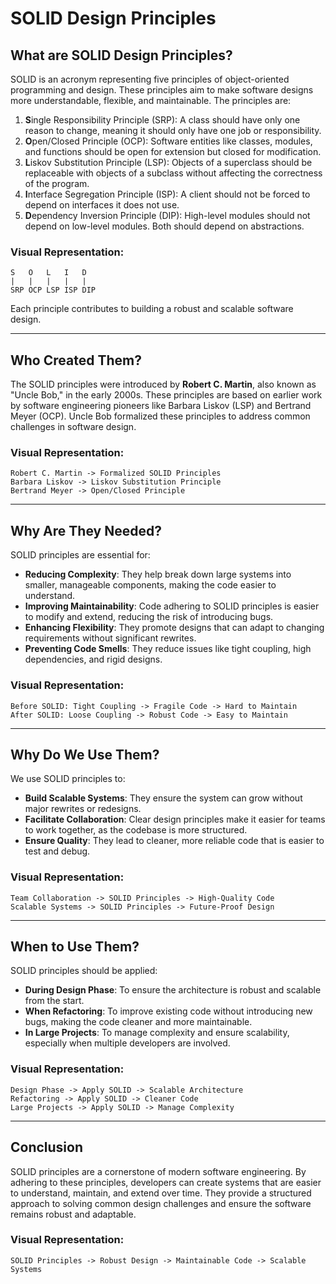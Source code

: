 # SOLID Design Principles

## What are SOLID Design Principles?
SOLID is an acronym representing five principles of object-oriented programming and design. These principles aim to make software designs more understandable, flexible, and maintainable. The principles are:

1. **S**ingle Responsibility Principle (SRP): A class should have only one reason to change, meaning it should only have one job or responsibility.
2. **O**pen/Closed Principle (OCP): Software entities like classes, modules, and functions should be open for extension but closed for modification.
3. **L**iskov Substitution Principle (LSP): Objects of a superclass should be replaceable with objects of a subclass without affecting the correctness of the program.
4. **I**nterface Segregation Principle (ISP): A client should not be forced to depend on interfaces it does not use.
5. **D**ependency Inversion Principle (DIP): High-level modules should not depend on low-level modules. Both should depend on abstractions.

### Visual Representation:
```
S   O   L   I   D
|   |   |   |   |
SRP OCP LSP ISP DIP
```
Each principle contributes to building a robust and scalable software design.

---

## Who Created Them?
The SOLID principles were introduced by **Robert C. Martin**, also known as "Uncle Bob," in the early 2000s. These principles are based on earlier work by software engineering pioneers like Barbara Liskov (LSP) and Bertrand Meyer (OCP). Uncle Bob formalized these principles to address common challenges in software design.

### Visual Representation:
```
Robert C. Martin -> Formalized SOLID Principles
Barbara Liskov -> Liskov Substitution Principle
Bertrand Meyer -> Open/Closed Principle
```

---

## Why Are They Needed?
SOLID principles are essential for:

- **Reducing Complexity**: They help break down large systems into smaller, manageable components, making the code easier to understand.
- **Improving Maintainability**: Code adhering to SOLID principles is easier to modify and extend, reducing the risk of introducing bugs.
- **Enhancing Flexibility**: They promote designs that can adapt to changing requirements without significant rewrites.
- **Preventing Code Smells**: They reduce issues like tight coupling, high dependencies, and rigid designs.

### Visual Representation:
```
Before SOLID: Tight Coupling -> Fragile Code -> Hard to Maintain
After SOLID: Loose Coupling -> Robust Code -> Easy to Maintain
```

---

## Why Do We Use Them?
We use SOLID principles to:

- **Build Scalable Systems**: They ensure the system can grow without major rewrites or redesigns.
- **Facilitate Collaboration**: Clear design principles make it easier for teams to work together, as the codebase is more structured.
- **Ensure Quality**: They lead to cleaner, more reliable code that is easier to test and debug.

### Visual Representation:
```
Team Collaboration -> SOLID Principles -> High-Quality Code
Scalable Systems -> SOLID Principles -> Future-Proof Design
```

---

## When to Use Them?
SOLID principles should be applied:

- **During Design Phase**: To ensure the architecture is robust and scalable from the start.
- **When Refactoring**: To improve existing code without introducing new bugs, making the code cleaner and more maintainable.
- **In Large Projects**: To manage complexity and ensure scalability, especially when multiple developers are involved.

### Visual Representation:
```
Design Phase -> Apply SOLID -> Scalable Architecture
Refactoring -> Apply SOLID -> Cleaner Code
Large Projects -> Apply SOLID -> Manage Complexity
```

---

## Conclusion
SOLID principles are a cornerstone of modern software engineering. By adhering to these principles, developers can create systems that are easier to understand, maintain, and extend over time. They provide a structured approach to solving common design challenges and ensure the software remains robust and adaptable.

### Visual Representation:
```
SOLID Principles -> Robust Design -> Maintainable Code -> Scalable Systems
```